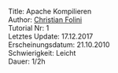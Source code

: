 Title: Apache Kompilieren  
Author: <a href="mailto:christian.folini@netnea.com">Christian Folini</a>  
Tutorial Nr: 1  
Letztes Update: 17.12.2017  
Erscheinungsdatum: 21.10.2010  
Schwierigkeit: Leicht  
Dauer: 1/2h
